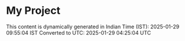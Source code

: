 # My Project

This content is dynamically generated in Indian Time (IST): 2025-01-29 09:55:04 IST
Converted to UTC: 2025-01-29 04:25:04 UTC
